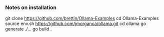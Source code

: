### Notes on installation

  git clone https://github.com/brettin/Ollama-Examples
  cd Ollama-Examples
  source env.sh
  https://github.com/jmorganca/ollama.git
  cd ollama
  go generate ./...
  go build .
  

